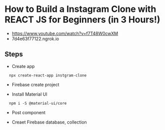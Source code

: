 # How to Build a Instagram Clone with REACT JS for Beginners (in 3 Hours!)
- https://www.youtube.com/watch?v=f7T48W0cwXM
- 7d4e63f77122.ngrok.io



## Steps
-  Create app
```
  npx create-react-app instgram-clone
```

- Firebase
create project



- Install Material UI
```
  npm i -S @material-ui/core
```

- Post component


- Creaet Firebase database, collection


 